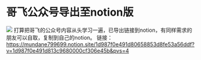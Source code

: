 # 哥飞公众号导出至notion版

![](https://cdn.mundane.ink/202504191805539.png)
打算把哥飞的公众号内容从头学习一遍，已导出链接到notion，有同样需求的朋友可以自取，复制到自己的notion。
链接：
https://mundane799699.notion.site/1d987f0e491d80658853d8fe53a56ddf?v=1d987f0e491d813c9680000cf306e45b&pvs=4